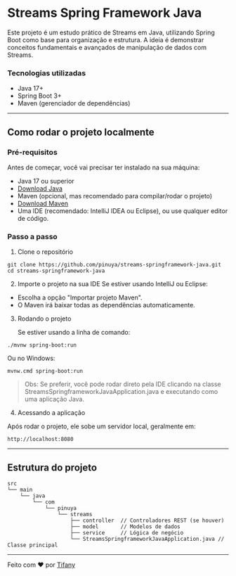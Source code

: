 # Streams Spring Framework Java
Este projeto é um estudo prático de Streams em Java, utilizando Spring Boot como base para organização e estrutura. A ideia é demonstrar conceitos fundamentais e avançados de manipulação de dados com Streams.

### Tecnologias utilizadas

- Java 17+
- Spring Boot 3+
- Maven (gerenciador de dependências)

---

## Como rodar o projeto localmente

### Pré-requisitos
Antes de começar, você vai precisar ter instalado na sua máquina:
-   Java 17 ou superior
- [Download Java](https://www.oracle.com/java/technologies/downloads/)
- Maven (opcional, mas recomendado para compilar/rodar o projeto)
- [Download Maven](https://maven.apache.org/download.cgi)
- Uma IDE (recomendado: IntelliJ IDEA ou Eclipse), ou use qualquer editor de código.

### Passo a passo
1. Clone o repositório
```
git clone https://github.com/pinuya/streams-springframework-java.git
cd streams-springframework-java
```

2. Importe o projeto na sua IDE
   Se estiver usando IntelliJ ou Eclipse:
- Escolha a opção "Importar projeto Maven".
- O Maven irá baixar todas as dependências automaticamente.

3. Rodando o projeto

    Se estiver usando a linha de comando:

```
./mvnw spring-boot:run
```

Ou no Windows:

```
mvnw.cmd spring-boot:run
```
> Obs: Se preferir, você pode rodar direto pela IDE clicando na classe StreamsSpringframeworkJavaApplication.java e executando como uma aplicação Java.

4. Acessando a aplicação

Após rodar o projeto, ele sobe um servidor local, geralmente em:

`http://localhost:8080
`

---

## Estrutura do projeto

```
src
└── main
    └── java
        └── com
            └── pinuya
                └── streams
                    ├── controller  // Controladores REST (se houver)
                    ├── model       // Modelos de dados
                    ├── service     // Lógica de negócio
                    └── StreamsSpringframeworkJavaApplication.java // Classe principal

```

---

Feito com ❤️ por [Tifany](https://github.com/pinuya)